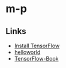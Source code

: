 # m-p

## Links
* [Install TensorFlow](https://www.tensorflow.org/install)
* [helloworld](https://github.com/aymericdamien/TensorFlow-Examples/blob/master/examples/1_Introduction/helloworld.py)
* [TensorFlow-Book](https://github.com/BinRoot/TensorFlow-Book)
